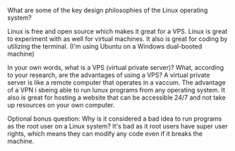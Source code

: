 What are some of the key design philosophies of the Linux operating system?

Linux is free and open source which makes it great for a VPS. Linux is great to experiment with as well for virtual machines. It also is great for coding by utilizing the terminal. (I'm using Ubuntu on a Windows dual-booted machine)

In your own words, what is a VPS (virtual private server)? What, according to your research, are the advantages of using a VPS?
A virtual private server is like a remote computer that operates in a vaccum. The advantage of a VPN i sbeing able to run lunux programs from any operating system. It also is great for hosting a website that can be accessible 24/7 and not take up resources on your own computer. 

Optional bonus question: Why is it considered a bad idea to run programs as the root user on a Linux system?
It's bad as it root users have super user rights, which means they can modify any code even if it breaks the machine.